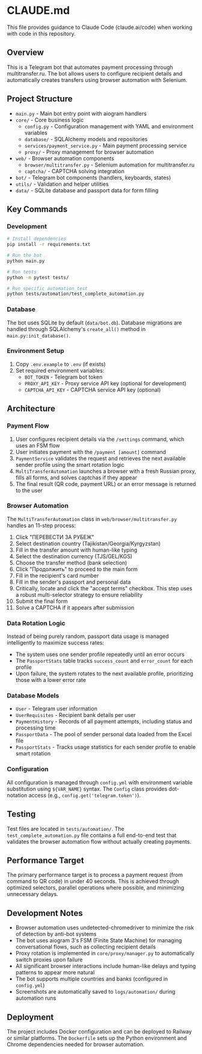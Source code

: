 # CLAUDE.md

This file provides guidance to Claude Code (claude.ai/code) when working with code in this repository.

## Overview

This is a Telegram bot that automates payment processing through multitransfer.ru. The bot allows users to configure recipient details and automatically creates transfers using browser automation with Selenium.

## Project Structure

- `main.py` - Main bot entry point with aiogram handlers
- `core/` - Core business logic
  - `config.py` - Configuration management with YAML and environment variables
  - `database/` - SQLAlchemy models and repositories
  - `services/payment_service.py` - Main payment processing service
  - `proxy/` - Proxy management for browser automation
- `web/` - Browser automation components
  - `browser/multitransfer.py` - Selenium automation for multitransfer.ru
  - `captcha/` - CAPTCHA solving integration
- `bot/` - Telegram bot components (handlers, keyboards, states)
- `utils/` - Validation and helper utilities
- `data/` - SQLite database and passport data for form filling

## Key Commands

### Development
```bash
# Install dependencies
pip install -r requirements.txt

# Run the bot
python main.py

# Run tests
python -m pytest tests/

# Run specific automation test
python tests/automation/test_complete_automation.py
```

### Database
The bot uses SQLite by default (`data/bot.db`). Database migrations are handled through SQLAlchemy's `create_all()` method in `main.py:init_database()`.

### Environment Setup
1. Copy `.env.example` to `.env` (if exists)
2. Set required environment variables:
   - `BOT_TOKEN` - Telegram bot token
   - `PROXY_API_KEY` - Proxy service API key (optional for development)
   - `CAPTCHA_API_KEY` - CAPTCHA service API key (optional)

## Architecture

### Payment Flow
1. User configures recipient details via the `/settings` command, which uses an FSM flow
2. User initiates payment with the `/payment [amount]` command
3. `PaymentService` validates the request and retrieves the next available sender profile using the smart rotation logic
4. `MultiTransferAutomation` launches a browser with a fresh Russian proxy, fills all forms, and solves captchas if they appear
5. The final result (QR code, payment URL) or an error message is returned to the user

### Browser Automation
The `MultiTransferAutomation` class in `web/browser/multitransfer.py` handles an 11-step process:
1. Click "ПЕРЕВЕСТИ ЗА РУБЕЖ"
2. Select destination country (Tajikistan/Georgia/Kyrgyzstan)
3. Fill in the transfer amount with human-like typing
4. Select the destination currency (TJS/GEL/KGS)
5. Choose the transfer method (bank selection)
6. Click "Продолжить" to proceed to the main form
7. Fill in the recipient's card number
8. Fill in the sender's passport and personal data
9. Critically, locate and click the "accept terms" checkbox. This step uses a robust multi-selector strategy to ensure reliability
10. Submit the final form
11. Solve a CAPTCHA if it appears after submission

### Data Rotation Logic
Instead of being purely random, passport data usage is managed intelligently to maximize success rates:
- The system uses one sender profile repeatedly until an error occurs
- The `PassportStats` table tracks `success_count` and `error_count` for each profile
- Upon failure, the system rotates to the next available profile, prioritizing those with a lower error rate

### Database Models
- `User` - Telegram user information
- `UserRequisites` - Recipient bank details per user
- `PaymentHistory` - Records of all payment attempts, including status and processing time
- `PassportData` - The pool of sender personal data loaded from the Excel file
- `PassportStats` - Tracks usage statistics for each sender profile to enable smart rotation

### Configuration
All configuration is managed through `config.yml` with environment variable substitution using `${VAR_NAME}` syntax. The `Config` class provides dot-notation access (e.g., `config.get('telegram.token')`).

## Testing

Test files are located in `tests/automation/`. The `test_complete_automation.py` file contains a full end-to-end test that validates the browser automation flow without actually creating payments.

## Performance Target

The primary performance target is to process a payment request (from command to QR code) in under 40 seconds. This is achieved through optimized selectors, parallel operations where possible, and minimizing unnecessary delays.

## Development Notes

- Browser automation uses undetected-chromedriver to minimize the risk of detection by anti-bot systems
- The bot uses aiogram 3's FSM (Finite State Machine) for managing conversational flows, such as collecting recipient details
- Proxy rotation is implemented in `core/proxy/manager.py` to automatically switch proxies upon failure
- All significant browser interactions include human-like delays and typing patterns to appear more natural
- The bot supports multiple countries and banks (configured in `config.yml`)
- Screenshots are automatically saved to `logs/automation/` during automation runs

## Deployment

The project includes Docker configuration and can be deployed to Railway or similar platforms. The `Dockerfile` sets up the Python environment and Chrome dependencies needed for browser automation.